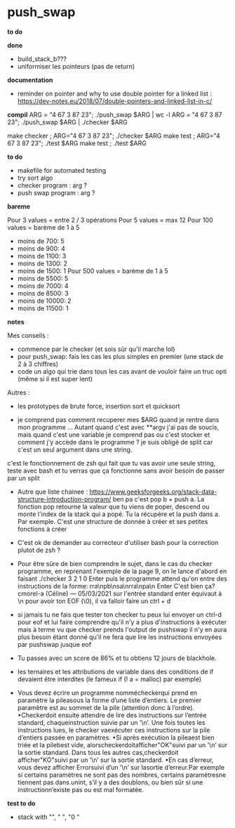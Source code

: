 # push_swap
**to do**

**done**
- build_stack_b???
- uniformiser les pointeurs (pas de return)

**documentation**
- reminder on pointer and why to use double pointer for a linked list : https://dev-notes.eu/2018/07/double-pointers-and-linked-list-in-c/

**compil**
ARG = "4 67 3 87 23"; ./push_swap $ARG | wc -l
ARG = "4 67 3 87 23"; ./push_swap $ARG | ./checker $ARG

make checker ; ARG="4 67 3 87 23"; ./checker $ARG
make test ; ARG="4 67 3 87 23"; ./test $ARG
make test ; ./test $ARG

**to do**
- makefile for automated testing
- try sort algo
- checker program : arg ?
- push swap program : arg ?

**bareme**

Pour 3 values = entre 2 / 3 opérations
Pour 5 values = max 12
Pour 100 values = barème de 1 à 5
  - moins de 700: 5
  - moins de 900: 4
  - moins de 1100: 3
  - moins de 1300: 2
  - moins de 1500: 1
Pour 500 values = barème de 1 à 5
  - moins de 5500: 5
  - moins de 7000: 4
  - moins de 8500: 3
  - moins de 10000: 2
  - moins de 11500: 1

**notes**

Mes conseils :
- commence par le checker (et sois sûr qu'il marche lol)
- pour push_swap: fais les cas les plus simples en premier (une stack de 2 à 3 chiffres)
- code un algo qui trie dans tous les cas avant de vouloir faire un truc opti (même si il est super lent)

Autres :
- les prototypes de brute force, insertion sort et quicksort

- je comprend pas comment recuperer mes $ARG quand je rentre dans mon programme ... Autant quand c'est avec **argv j'ai pas de soucis, mais quand c'est une variable je comprend pas ou c'est stocker et comment j'y accède dans le programme ?
je suis obligé de split car c'est un seul argument dans une string.

c'est le fonctionnement de zsh qui fait que tu vas avoir une seule string, teste avec bash et tu verras que ça fonctionne sans avoir besoin de passer par un split

- Autre que liste chainee :
https://www.geeksforgeeks.org/stack-data-structure-introduction-program/
ben pa c'est pop b + push a. La fonction pop retourne la valeur que tu viens de poper, descend ou monte l'index de la stack qui a popé. Tu la récupère et la push dans a. Par exemple.
C'est une structure de donnée à créer et ses petites fonctions à créer

- C'est ok de demander au correcteur d'utiliser bash pour la correction plutot de zsh ?


- Pour être sûre de bien comprendre le sujet, dans le cas du checker programme, en reprenant l'exemple de la page 9, on le lance d'abord en faisant
./checker 3 2 1 0 Enter
puis le programme attend qu'on entre des instructions de la forme:
rra\npb\nsa\nrra\npa\n Enter
C'est bien ça?
cmorel-a (Céline) — 05/03/2021
sur l'entrée standard enter équivaut à \n
pour avoir ton EOF (\0), il va falloir faire un ctrl + d

- si jamais tu ne fais que tester ton checker tu peux lui envoyer un ctrl-d pour eof et lui faire comprendre qu'il n'y a plus d'instructions à exécuter mais à terme vu que checker prends l'output de pushswap il n'y en aura plus besoin étant donné qu'il ne fera que lire les instructions envoyées par pushswap jusque eof

- Tu passes avec un score de 86% et tu obtiens 12 jours de blackhole.

- les ternaires et les attributions de variable dans des conditions de if devaient être interdites (le fameux if (! a = malloc) par exemple)

- Vous devez écrire un programme nommécheckerqui prend en paramètre la pileasous
la forme d’une liste d’entiers. Le premier paramètre est au sommet de la
pile (attention donc à l’ordre).
•Checkerdoit ensuite attendre de lire
des instructions sur l’entrée standard, chaqueinstruction suivie par un ’\n’.
Une fois toutes les instructions lues, le checker vaexécuter ces instructions
sur la pile d’entiers passée en paramètres.
•Si après exécution la pileaest bien
triée et la pilebest vide, alorscheckerdoitafficher"OK"suivi par un ’\n’
sur la sortie standard. Dans tous les autres cas,checkerdoit afficher"KO"suivi
par un ’\n’ sur la sortie standard.
•En cas d’erreur, vous devez afficher
Errorsuivi d’un ’\n’ sur lasortie d’erreur.Par exemple si certains paramètres
ne sont pas des nombres, certains paramètresne tiennent pas dans unint,
s’il y a des doublons, ou bien sûr si une instructionn’existe pas ou est mal formatée.

**test to do**
- stack with "", "     ", "0    "
